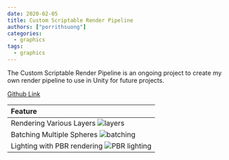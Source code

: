 ```yaml
---
date: 2020-02-05
title: Custom Scriptable Render Pipeline
authors: ["porrithsuong"]
categories:
  - graphics
tags:
  - graphics
---
```


The Custom Scriptable Render Pipeline is an ongoing project to create my own render pipeline to use in Unity for future 
projects.

[Github Link](https://github.com/psuong/CustomRenderPipeline)

| Feature |
|:--------|
| Rendering Various Layers ![layers](/images/srp/render-layers.png) |
| Batching Multiple Spheres ![batching](/images/srp/batching.png)|
| Lighting with PBR rendering ![PBR lighting](/images/srp/lighting.png)|
